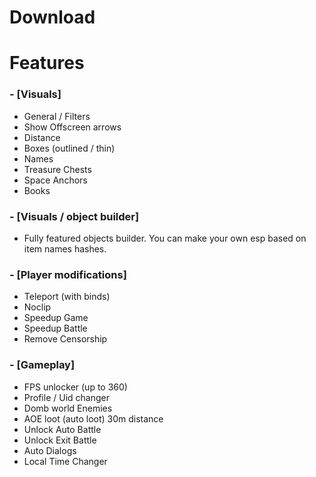 # Download



# Features
### - [Visuals]

* General / Filters
* Show Offscreen arrows
* Distance
* Boxes (outlined / thin)
* Names
* Treasure Chests
* Space Anchors
* Books

### - [Visuals / object builder]

* Fully featured objects builder. You can make your own esp based on item names hashes.

### - [Player modifications]

* Teleport (with binds)
* Noclip
* Speedup Game
* Speedup Battle
* Remove Censorship

### - [Gameplay]

* FPS unlocker (up to 360)
* Profile / Uid changer
* Domb world Enemies
* AOE loot (auto loot) 30m distance
* Unlock Auto Battle
* Unlock Exit Battle
* Auto Dialogs
* Local Time Changer
